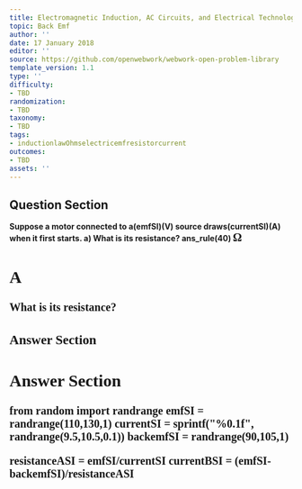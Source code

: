 ```yaml
---
title: Electromagnetic Induction, AC Circuits, and Electrical Technologies
topic: Back Emf
author: ''
date: 17 January 2018
editor: ''
source: https://github.com/openwebwork/webwork-open-problem-library
template_version: 1.1
type: ''
difficulty:
- TBD
randomization:
- TBD
taxonomy:
- TBD
tags:
- inductionlawOhmselectricemfresistorcurrent
outcomes:
- TBD
assets: ''
---
```


## Question Section 

<b>
Suppose a motor connected to a(emfSI)(V) source draws(currentSI)(A) when it first starts.
a) What is its resistance?
ans_rule(40) <span style="font-family: 'Times'; font-size: 20px";>&Omega;<span>

## A
What is its resistance?
### Answer Section


## Answer Section

from random import randrange
emfSI = randrange(110,130,1)
currentSI = sprintf("%0.1f", randrange(9.5,10.5,0.1))
backemfSI = randrange(90,105,1)

resistanceASI = emfSI/currentSI
currentBSI = (emfSI-backemfSI)/resistanceASI
